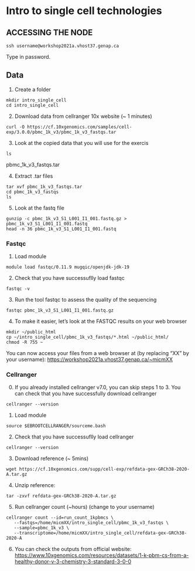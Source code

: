 # Intro to single cell technologies

## ACCESSING THE NODE
```{}
ssh username@workshop2021a.vhost37.genap.ca
```
Type in password.

## Data
1. Create a folder

```{}
mkdir intro_single_cell
cd intro_single_cell
```

2. Download data from cellranger 10x website (~ 1 minutes)

```{}
curl -O https://cf.10xgenomics.com/samples/cell-exp/3.0.0/pbmc_1k_v3/pbmc_1k_v3_fastqs.tar
```

3. Look at the copied data that you will use for the exercis
```{}
ls
```
pbmc_1k_v3_fastqs.tar

4. Extract .tar files
```{}
tar xvf pbmc_1k_v3_fastqs.tar
cd pbmc_1k_v3_fastqs
ls
```
5. Look at the fastq file
```{}
gunzip -c pbmc_1k_v3_S1_L001_I1_001.fastq.gz > pbmc_1k_v3_S1_L001_I1_001.fastq
head -n 36 pbmc_1k_v3_S1_L001_I1_001.fastq
```

### Fastqc
1.	Load module
```{}
module load fastqc/0.11.9 mugqic/openjdk-jdk-19
```

2.	Check that you have successuflly load fastqc
```{}
fastqc -v
```

3. Run the tool fastqc to assess the quality of the sequencing
```{}
fastqc pbmc_1k_v3_S1_L001_I1_001.fastq.gz
```

4.  To make it easier, let’s look at the FASTQC results on your web browser 
```{}
mkdir ~/public_html
cp ~/intro_single_cell/pbmc_1k_v3_fastqs/*.html ~/public_html/
chmod -R 755 ~
```
You can now access your files from a web browser at (by replacing “XX” by your username):
https://workshop2021a.vhost37.genap.ca/~micmXX

### Cellranger
0. If you already installed cellranger v7.0, you can skip steps 1 to 3. You can check that you have successfully download cellranger 
```{}
cellranger --version
```

1. Load module
```{}
source $EBROOTCELLRANGER/sourceme.bash
```

2.	Check that you have successuflly load cellranger
```{}
cellranger --version
```

3. Download reference (~ 5mins)
```{}
wget https://cf.10xgenomics.com/supp/cell-exp/refdata-gex-GRCh38-2020-A.tar.gz
```

4. Unzip reference:
```{}
tar -zxvf refdata-gex-GRCh38-2020-A.tar.gz
```

5. Run cellranger count (~hours) (change to your username) 
```{}
cellranger count --id=run_count_1kpbmcs \
   --fastqs=/home/micmXX/intro_single_cell/pbmc_1k_v3_fastqs \
   --sample=pbmc_1k_v3 \
   --transcriptome=/home/micmXX/intro_single_cell/refdata-gex-GRCh38-2020-A
```

6. You can check the outputs from official website:
https://www.10xgenomics.com/resources/datasets/1-k-pbm-cs-from-a-healthy-donor-v-3-chemistry-3-standard-3-0-0
